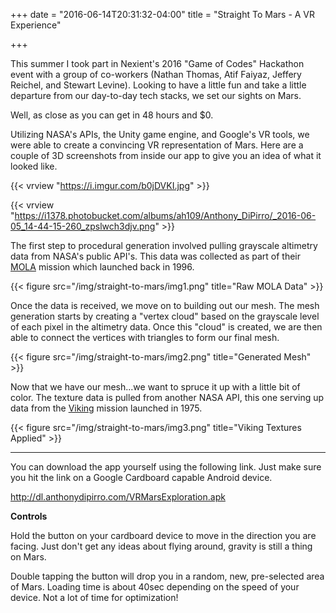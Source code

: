 +++
date = "2016-06-14T20:31:32-04:00"
title = "Straight To Mars - A VR Experience"

+++

This summer I took part in Nexient's 2016 "Game of Codes" Hackathon event with a group of co-workers (Nathan Thomas, Atif Faiyaz, Jeffery Reichel, and Stewart Levine). Looking to have a little fun and take a little departure from our day-to-day tech stacks, we set our sights on Mars. 

Well, as close as you can get in 48 hours and $0.

Utilizing NASA's APIs, the Unity game engine, and Google's VR tools, we were able to create a convincing VR representation of Mars. Here are a couple of 3D screenshots from inside our app to give you an idea of what it looked like. 

{{< vrview "https://i.imgur.com/b0jDVKI.jpg" >}}

{{< vrview "https://i1378.photobucket.com/albums/ah109/Anthony_DiPirro/_2016-06-05_14-44-15-260_zpslwch3djv.png" >}}

The first step to procedural generation involved pulling grayscale altimetry data from NASA's public API's. This data was collected as part of their [MOLA](http://mola.gsfc.nasa.gov/) mission which launched back in 1996.

{{< figure src="/img/straight-to-mars/img1.png" title="Raw MOLA Data" >}}

Once the data is received, we move on to building out our mesh. The mesh generation starts by creating a "vertex cloud" based on the grayscale level of each pixel in the altimetry data. Once this "cloud" is created, we are then able to connect the vertices with triangles to form our final mesh.

{{< figure src="/img/straight-to-mars/img2.png" title="Generated Mesh" >}}

Now that we have our mesh...we want to spruce it up with a little bit of color. The texture data is pulled from another NASA API, this one serving up data from the [Viking](http://nssdc.gsfc.nasa.gov/nmc/spacecraftDisplay.do?id=1975-075A) mission launched in 1975.

{{< figure src="/img/straight-to-mars/img3.png" title="Viking Textures Applied" >}}

---

You can download the app yourself using the following link. Just make sure you hit the link on a Google Cardboard capable Android device. 

http://dl.anthonydipirro.com/VRMarsExploration.apk

**Controls**

Hold the button on your cardboard device to move in the direction you are facing. Just don't get any ideas about flying around, gravity is still a thing on Mars.

Double tapping the button will drop you in a random, new, pre-selected area of Mars. Loading time is about 40sec depending on the speed of your device. Not a lot of time for optimization!

